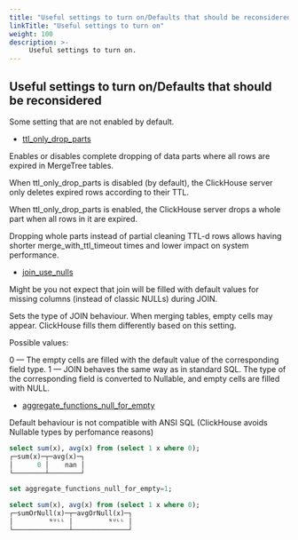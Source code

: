 ```yaml
---
title: "Useful settings to turn on/Defaults that should be reconsidered"
linkTitle: "Useful settings to turn on"
weight: 100
description: >-
     Useful settings to turn on.
---
```


## Useful settings to turn on/Defaults that should be reconsidered

Some setting that are not enabled by default.

* [ttl_only_drop_parts](https://clickhouse.com/docs/en/operations/settings/settings/#ttl_only_drop_parts)

Enables or disables complete dropping of data parts where all rows are expired in MergeTree tables.

When ttl_only_drop_parts is disabled (by default), the ClickHouse server only deletes expired rows according to their TTL.

When ttl_only_drop_parts is enabled, the ClickHouse server drops a whole part when all rows in it are expired.

Dropping whole parts instead of partial cleaning TTL-d rows allows having shorter merge_with_ttl_timeout times and lower impact on system performance.

* [join_use_nulls](https://clickhouse.com/docs/en/operations/settings/settings/#join_use_nulls)

Might be you not expect that join will be filled with default values for missing columns (instead of classic NULLs) during JOIN.

Sets the type of JOIN behaviour. When merging tables, empty cells may appear. ClickHouse fills them differently based on this setting.

Possible values:

0 — The empty cells are filled with the default value of the corresponding field type.
1 — JOIN behaves the same way as in standard SQL. The type of the corresponding field is converted to Nullable, and empty cells are filled with NULL.

* [aggregate_functions_null_for_empty](https://clickhouse.com/docs/en/operations/settings/settings/#aggregate_functions_null_for_empty)

Default behaviour is not compatible with ANSI SQL (ClickHouse avoids Nullable types by perfomance reasons)

```sql
select sum(x), avg(x) from (select 1 x where 0);
┌─sum(x)─┬─avg(x)─┐
│      0 │    nan │
└────────┴────────┘

set aggregate_functions_null_for_empty=1;

select sum(x), avg(x) from (select 1 x where 0);
┌─sumOrNull(x)─┬─avgOrNull(x)─┐
│         ᴺᵁᴸᴸ │         ᴺᵁᴸᴸ │
└──────────────┴──────────────┘
```
